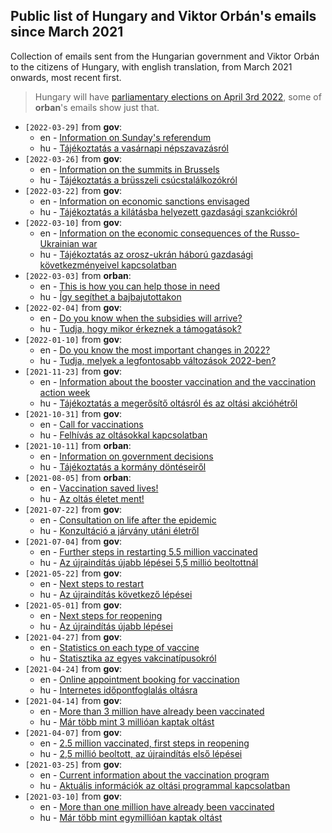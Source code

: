 ## Public list of Hungary and Viktor Orbán's emails since March 2021
Collection of emails sent from the Hungarian government and Viktor Orbán to the citizens of Hungary, with english translation, from March 2021 onwards, most recent first.

> Hungary will have [parliamentary elections on April 3rd 2022](https://en.wikipedia.org/wiki/2022_Hungarian_parliamentary_election), some of **orban**'s emails show just that.

* `[2022-03-29]` from **gov**:
  * en - [Information on Sunday's referendum](en/2022-03-29.md)
  * hu - [Tájékoztatás a vasárnapi népszavazásról](hu/2022-03-29.md)
* `[2022-03-26]` from **gov**:
  * en - [Information on the summits in Brussels](en/2022-03-26.md)
  * hu - [Tájékoztatás a brüsszeli csúcstalálkozókról](hu/2022-03-26.md)
* `[2022-03-22]` from **gov**:
  * en - [Information on economic sanctions envisaged](en/2022-03-22.md)
  * hu - [Tájékoztatás a kilátásba helyezett gazdasági szankciókról](hu/2022-03-22.md)
* `[2022-03-10]` from **gov**:
  * en - [Information on the economic consequences of the Russo-Ukrainian war](en/2022-03-10.md)       
  * hu - [Tájékoztatás az orosz-ukrán háború gazdasági következményeivel kapcsolatban](hu/2022-03-10.md)
* `[2022-03-03]` from **orban**:
  * en - [This is how you can help those in 
need](en/2022-03-03.md)
  * hu - [Így segíthet a bajbajutottakon](hu/2022-03-03.md)
* `[2022-02-04]` from **gov**:
  * en - [Do you know when the subsidies will arrive?](en/2022-02-04.md)
  * hu - [Tudja, hogy mikor érkeznek a támogatások?](hu/2022-02-04.md)
* `[2022-01-10]` from **gov**:
  * en - [Do you know the most important changes in 2022?](en/2022-01-10.md)
  * hu - [Tudja, melyek a legfontosabb változások 2022-ben?](hu/2022-01-10.md)
* `[2021-11-23]` from **gov**:
  * en - [Information about the booster vaccination and the vaccination action week](en/2021-11-23.md)
  * hu - [Tájékoztatás a megerősítő oltásról és az oltási akcióhétről](hu/2021-11-23.md)
* `[2021-10-31]` from **gov**:
  * en - [Call for vaccinations](en/2021-10-31.md)
  * hu - [Felhívás az oltásokkal kapcsolatban](hu/2021-10-31.md) 
* `[2021-10-11]` from **orban**:
  * en - [Information on government decisions](en/2021-10-11.md)        
  * hu - [Tájékoztatás a kormány döntéseiről](hu/2021-10-11.md)
* `[2021-08-05]` from **orban**:
  * en - [Vaccination saved lives!](en/2021-08-05.md)
  * hu - [Az oltás életet ment!](hu/2021-08-05.md)
* `[2021-07-22]` from **gov**:
  * en - [Consultation on life after the epidemic](en/2021-07-22.md)    
  * hu - [Konzultáció a járvány utáni életről](hu/2021-07-22.md) 
* `[2021-07-04]` from **gov**:
  * en - [Further steps in restarting 5.5 million vaccinated](en/2021-07-04.md)
  * hu - [Az újraindítás újabb lépései 5,5 millió beoltottnál](hu/2021-07-04.md)
* `[2021-05-22]` from **gov**:
  * en - [Next steps to restart](en/2021-05-22.md)
  * hu - [Az újraindítás következő lépései](hu/2021-05-22.md)
* `[2021-05-01]` from **gov**:
  * en - [Next steps for reopening](en/2021-05-01.md)
  * hu - [Az újraindítás újabb lépései](hu/2021-05-01.md)
* `[2021-04-27]` from **gov**:
  * en - [Statistics on each type of vaccine](en/2021-04-27.md)
  * hu - [Statisztika az egyes vakcinatípusokról](hu/2021-04-27.md)
* `[2021-04-24]` from **gov**:
  * en - [Online appointment booking for vaccination](en/2021-04-24.md) 
  * hu - [Internetes időpontfoglalás oltásra](hu/2021-04-24.md)
* `[2021-04-14]` from **gov**: 
  * en - [More than 3 million have already been vaccinated](en/2021-04-14.md)
  * hu - [Már több mint 3 millióan kaptak oltást](hu/2021-04-14.md)
* `[2021-04-07]` from **gov**: 
  * en - [2.5 million vaccinated, first steps in reopening](en/2021-04-07.md)
  * hu - [2,5 millió beoltott, az újraindítás első lépései](hu/2021-04-07.md)
* `[2021-03-25]` from **gov**: 
  * en - [Current information about the vaccination program](en/2021-03-25.md)
  * hu - [Aktuális információk az oltási programmal kapcsolatban](hu/2021-03-25.md)
* `[2021-03-10]` from **gov**: 
  * en - [More than one million have already been vaccinated](en/2021-03-10.md)
  * hu - [Már több mint egymillióan kaptak oltást](hu/2021-03-10.md)


